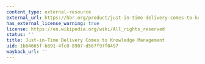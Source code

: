 ```yaml
---
content_type: external-resource
external_url: https://hbr.org/product/just-in-time-delivery-comes-to-knowledge-management/an/R0207H-PDF-ENG
has_external_license_warning: true
license: https://en.wikipedia.org/wiki/All_rights_reserved
status: ''
title: Just-in-Time Delivery Comes to Knowledge Management
uid: 1b64665f-b891-4fc0-8907-d567f97f0497
wayback_url: ''
---
```

